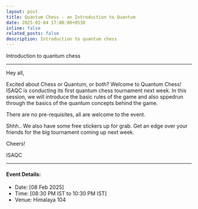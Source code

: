 ```yaml
---
layout: post
title: Quantum Chess - an Introduction to Quantum
date: 2025-02-04 17:00:00+0530
inline: false
related_posts: false
description: Introduction to quantum chess
---
```

Introduction to quantum chess

***


Hey all, 

Excited about Chess or Quantum, or both? Welcome to Quantum Chess!
ISAQC is conducting its first quantum chess tournament next week.
In this session, we will introduce the basic rules of the game and also sppedrun through the basics of the quantum concepts behind the game.

There are no pre-requisites, all are welcome to the event.

Shhh.. We also have some free stickers up for grab. Get an edge over your friends for the big tournament coming up next week.

Cheers!

ISAQC

***

#### Event Details:

<ul>
    <li> Date: [08 Feb 2025]</li>
    <li> Time: [08:30 PM IST to 10:30 PM IST] </li>
    <li> Venue: Himalaya 104 </li>
</ul>


